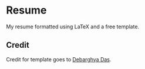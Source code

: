 # Resume
My resume formatted using LaTeX and a free template. 

## Credit
Credit for template goes to [Debarghya Das](https://github.com/deedydas/Deedy-Resume).